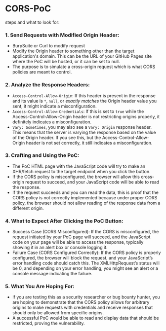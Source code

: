 # CORS-PoC

steps and what to look for:

### 1. Send Requests with Modified Origin Header:

- BurpSuite or Curl to modify request
- Modify the Origin header to something other than the target application's domain. This can be the URL of your GitHub Pages site where the PoC will be hosted, or it can be set to null.
- The purpose is to simulate a cross-origin request which is what CORS policies are meant to control.

### 2. Analyze the Response Headers:

- `Access-Control-Allow-Origin`: If this header is present in the response and its value is `*`, `null`, or *exactly matches* the Origin header value you sent, it might indicate a misconfiguration.
- `Access-Control-Allow-Credentials`: If this is set to `true` while the Access-Control-Allow-Origin header is not restricting origins properly, it definitely indicates a misconfiguration.
- `Vary: Sometimes`, you may also see a `Vary: Origin` response header. This means that the server is varying the response based on the value of the Origin header. If you see this, but the Access-Control-Allow-Origin header is not set correctly, it still indicates a misconfiguration.

### 3. Crafting and Using the PoC:

- The PoC HTML page with the JavaScript code will try to make an XHR/fetch request to the target endpoint when you click the button.
- If the CORS policy is misconfigured, the browser will allow this cross-origin request to succeed, and your JavaScript code will be able to read the response.
- If the request succeeds and you can read the data, this is proof that the CORS policy is not correctly implemented because under proper CORS policy, the browser should not allow reading of the response data from a different origin.

### 4. What to Expect After Clicking the PoC Button:

- Success Case (CORS Misconfigured): If the CORS is misconfigured, the request initiated by your PoC page will succeed, and the JavaScript code on your page will be able to access the response, typically showing it in an alert box or console logging it.
- Failure Case (CORS Configured Correctly): If the CORS policy is properly configured, the browser will block the request, and your JavaScript’s error handling code should catch this. The XMLHttpRequest’s status will be 0, and depending on your error handling, you might see an alert or a console message indicating the failure.

### 5. What You Are Hoping For:

- If you are testing this as a security researcher or bug bounty hunter, you are hoping to demonstrate that the CORS policy allows for arbitrary origins to make requests with credentials and receive responses that should only be allowed from specific origins.
- A successful PoC would be able to read and display data that should be restricted, proving the vulnerability.
